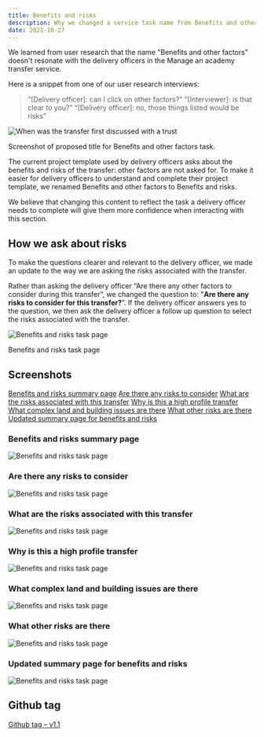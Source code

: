 ```yaml
---
title: Benefits and risks
description: Why we changed a service task name from Benefits and other factors
date: 2021-10-27
---
```


We learned from user research that the name "Benefits and other factors" doesn't resonate with the delivery officers in the Manage an academy transfer service.

Here is a snippet from one of our user research interviews:

>“[Delivery officer]: can I click on other factors?”
>“[Interviewer]: is that clear to you?”
>“[Delivery officer]: no, those things listed would be risks”

![When was the transfer first discussed with a trust](/images/transfers/benefits-and-risks/image-1.png)

Screenshot of proposed title for Benefits and other factors task.

The current project template used by delivery officers asks about the benefits and risks of the transfer: other factors are not asked for. To make it easier for delivery officers to understand and complete their project template, we renamed Benefits and other factors to Benefits and risks.

We believe that changing this content to reflect the task a delivery officer needs to complete will give them more confidence when interacting with this section.


## How we ask about risks

To make the questions clearer and relevant to the delivery officer, we made an update to the way we are asking the risks associated with the transfer.

Rather than asking the delivery officer “Are there any other factors to consider during this transfer”, we changed the question to: "**Are there any risks to consider for this transfer?**”. If the delivery officer answers yes to the question, we then ask the delivery officer a follow up question to select the risks associated with the transfer.

![Benefits and risks task page](/images/transfers/benefits-and-risks/image-2.gif)

Benefits and risks task page

## Screenshots

[Benefits and risks summary page](#benefits-and-risks-summary-page)
[Are there any risks to consider](#are-there-any-risks-to-consider)
[What are the risks associated with this transfer](#what-are-the-risks-associated-with-this-transfer)
[Why is this a high profile transfer](#why-is-this-a-high-profile-transfer)
[What complex land and building issues are there](#what-complex-land-and-building-issues-are-there)
[What other risks are there](#what-other-risks-are-there)
[Updated summary page for benefits and risks](#updated-summary-page-for-benefits-and-risks)




### Benefits and risks summary page

![Benefits and risks task page](/images/transfers/benefits-and-risks/image-3.png)

### Are there any risks to consider

![Benefits and risks task page](/images/transfers/benefits-and-risks/image-4.png)

### What are the risks associated with this transfer

![Benefits and risks task page](/images/transfers/benefits-and-risks/image-5.png)

### Why is this a high profile transfer

![Benefits and risks task page](/images/transfers/benefits-and-risks/image-6.png)

### What complex land and building issues are there

![Benefits and risks task page](/images/transfers/benefits-and-risks/image-7.png)

### What other risks are there

![Benefits and risks task page](/images/transfers/benefits-and-risks/image-8.png)

### Updated summary page for benefits and risks

![Benefits and risks task page](/images/transfers/benefits-and-risks/image-9.png)



## Github tag

[Github tag – v1.1](https://github.com/DFE-Digital/sdd-services-prototype/releases/tag/v1.1)
